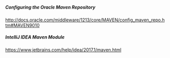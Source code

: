 
##### Configuring the Oracle Maven Repository #####
http://docs.oracle.com/middleware/1213/core/MAVEN/config_maven_repo.htm#MAVEN9010

##### IntelliJ IDEA Maven Module #####
https://www.jetbrains.com/help/idea/2017.1/maven.html
